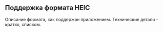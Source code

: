 ## Поддержка формата HEIC

Описание формата, как поддержан приложением. Технические детали - кратко, списком.